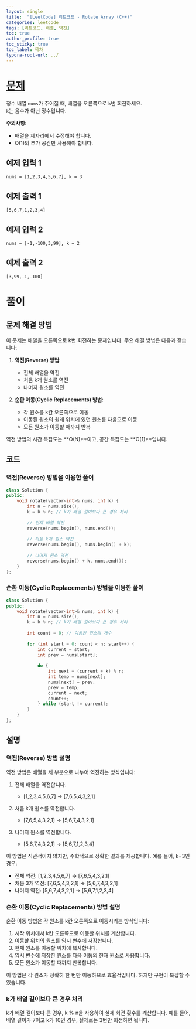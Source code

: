 ```yaml
---
layout: single
title:  "[LeetCode] 리트코드 - Rotate Array (C++)"
categories: leetcode
tags: [리트코드, 배열, 역전]
toc: true
author_profile: true
toc_sticky: true
toc_label: 목차
typora-root-url: ../
---
```


# [문제](https://leetcode.com/explore/interview/card/top-interview-questions-easy/92/array/646/)

정수 배열 `nums`가 주어질 때, 배열을 오른쪽으로 `k`번 회전하세요.  
`k`는 음수가 아닌 정수입니다.

**주의사항:**
- 배열을 제자리에서 수정해야 합니다.
- O(1)의 추가 공간만 사용해야 합니다.

## 예제 입력 1
```
nums = [1,2,3,4,5,6,7], k = 3
```

## 예제 출력 1
```
[5,6,7,1,2,3,4]
```

## 예제 입력 2
```
nums = [-1,-100,3,99], k = 2
```

## 예제 출력 2
```
[3,99,-1,-100]
```

# 풀이

## 문제 해결 방법

이 문제는 배열을 오른쪽으로 k번 회전하는 문제입니다. 주요 해결 방법은 다음과 같습니다:

1. **역전(Reverse) 방법**:
   - 전체 배열을 역전
   - 처음 k개 원소를 역전
   - 나머지 원소를 역전

2. **순환 이동(Cyclic Replacements) 방법**:
   - 각 원소를 k칸 오른쪽으로 이동
   - 이동된 원소의 원래 위치에 있던 원소를 다음으로 이동
   - 모든 원소가 이동할 때까지 반복

역전 방법의 시간 복잡도는 **O(N)**이고, 공간 복잡도는 **O(1)**입니다.

## 코드

### 역전(Reverse) 방법을 이용한 풀이

```c++
class Solution {
public:
    void rotate(vector<int>& nums, int k) {
        int n = nums.size();
        k = k % n; // k가 배열 길이보다 큰 경우 처리
        
        // 전체 배열 역전
        reverse(nums.begin(), nums.end());
        
        // 처음 k개 원소 역전
        reverse(nums.begin(), nums.begin() + k);
        
        // 나머지 원소 역전
        reverse(nums.begin() + k, nums.end());
    }
};
```

### 순환 이동(Cyclic Replacements) 방법을 이용한 풀이

```c++
class Solution {
public:
    void rotate(vector<int>& nums, int k) {
        int n = nums.size();
        k = k % n; // k가 배열 길이보다 큰 경우 처리
        
        int count = 0; // 이동된 원소의 개수
        
        for (int start = 0; count < n; start++) {
            int current = start;
            int prev = nums[start];
            
            do {
                int next = (current + k) % n;
                int temp = nums[next];
                nums[next] = prev;
                prev = temp;
                current = next;
                count++;
            } while (start != current);
        }
    }
};
```

## 설명

### 역전(Reverse) 방법 설명

역전 방법은 배열을 세 부분으로 나누어 역전하는 방식입니다:

1. 전체 배열을 역전합니다.
   - [1,2,3,4,5,6,7] → [7,6,5,4,3,2,1]

2. 처음 k개 원소를 역전합니다.
   - [7,6,5,4,3,2,1] → [5,6,7,4,3,2,1]

3. 나머지 원소를 역전합니다.
   - [5,6,7,4,3,2,1] → [5,6,7,1,2,3,4]

이 방법은 직관적이지 않지만, 수학적으로 정확한 결과를 제공합니다. 예를 들어, k=3인 경우:
- 전체 역전: [1,2,3,4,5,6,7] → [7,6,5,4,3,2,1]
- 처음 3개 역전: [7,6,5,4,3,2,1] → [5,6,7,4,3,2,1]
- 나머지 역전: [5,6,7,4,3,2,1] → [5,6,7,1,2,3,4]

### 순환 이동(Cyclic Replacements) 방법 설명

순환 이동 방법은 각 원소를 k칸 오른쪽으로 이동시키는 방식입니다:

1. 시작 위치에서 k칸 오른쪽으로 이동할 위치를 계산합니다.
2. 이동할 위치의 원소를 임시 변수에 저장합니다.
3. 현재 원소를 이동할 위치에 복사합니다.
4. 임시 변수에 저장한 원소를 다음 이동의 현재 원소로 사용합니다.
5. 모든 원소가 이동할 때까지 반복합니다.

이 방법은 각 원소가 정확히 한 번만 이동하므로 효율적입니다. 하지만 구현이 복잡할 수 있습니다.

### k가 배열 길이보다 큰 경우 처리

k가 배열 길이보다 큰 경우, k % n을 사용하여 실제 회전 횟수를 계산합니다. 예를 들어, 배열 길이가 7이고 k가 10인 경우, 실제로는 3번만 회전하면 됩니다.

